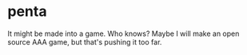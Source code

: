 # penta
It might be made into a game. Who knows? Maybe I will make an open source AAA game, but that's pushing it too far.
